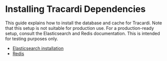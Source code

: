 # Installing Tracardi Dependencies

This guide explains how to install the database and cache for Tracardi. Note that this setup is not suitable for
production use. For a production-ready setup, consult the Elasticsearch and Redis documentation. This is intended for
testing purposes only.

* [Elasticsearch installation](elasticsearch.md)
* [Redis](redis.md)